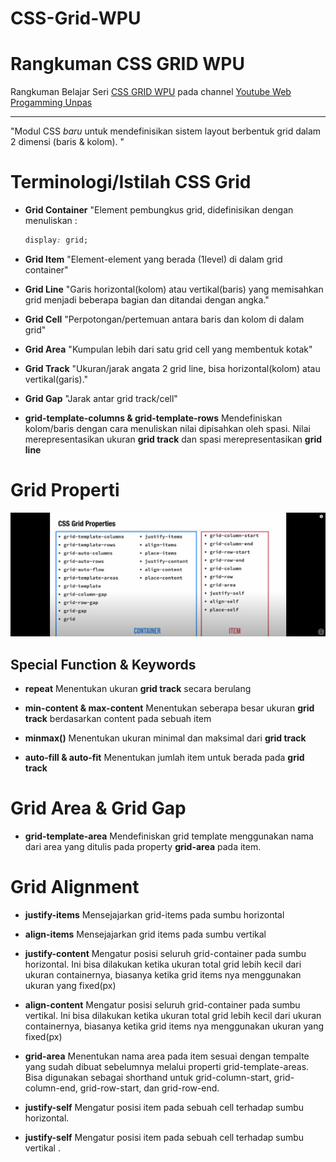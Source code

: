 # CSS-Grid-WPU

# Rangkuman CSS GRID WPU
Rangkuman Belajar Seri [CSS GRID WPU](https://www.youtube.com/watch?v=RwT41El778A&list=PLFIM0718LjIUGpY8wmE41W7rTJo_3Y46-](https://www.youtube.com/watch?v=qCMLP6GtyBc&list=PLFIM0718LjIXmbwX0dEsoRVX-PC16vmuw)) pada channel [Youtube Web Progamming Unpas](https://www.youtube.com/c/WebProgrammingUNPAS)

---

"Modul CSS *baru* untuk mendefinisikan sistem layout berbentuk grid dalam 2 dimensi (baris & kolom). "

# Terminologi/Istilah CSS Grid

* **Grid Container**
    "Element pembungkus grid, didefinisikan dengan menuliskan : 
    ```css
    display: grid;
    ```
* **Grid Item**
    "Element-element yang berada (1level) di dalam grid container"
* **Grid Line**
    "Garis horizontal(kolom) atau vertikal(baris) yang memisahkan grid menjadi beberapa bagian dan ditandai dengan angka."
* **Grid Cell**
    "Perpotongan/pertemuan antara baris dan kolom di dalam grid"
* **Grid Area**
    "Kumpulan lebih dari satu grid cell yang membentuk kotak"
* **Grid Track**
    "Ukuran/jarak angata 2 grid line, bisa horizontal(kolom) atau vertikal(garis)."
* **Grid Gap**
    "Jarak antar grid track/cell"

* **grid-template-columns & grid-template-rows**
    Mendefiniskan kolom/baris dengan cara menuliskan nilai dipisahkan oleh spasi. Nilai merepresentasikan ukuran **grid track** dan spasi merepresentasikan **grid line**

# Grid Properti
![Grid Properti](https://github.com/dulabdul/CSS-Grid-WPU/blob/main/Grid_properti.png)

## Special Function & Keywords

* **repeat**
    Menentukan ukuran **grid track** secara berulang

* **min-content & max-content**
    Menentukan seberapa besar ukuran **grid track** berdasarkan content pada sebuah item

* **minmax()**
    Menentukan ukuran minimal dan maksimal dari **grid track**

* **auto-fill & auto-fit**
    Menentukan jumlah item untuk berada pada **grid track**

# Grid Area & Grid Gap

* **grid-template-area**
    Mendefiniskan grid template menggunakan nama dari area yang ditulis pada property **grid-area** pada item.
    
# Grid Alignment

* **justify-items**
    Mensejajarkan grid-items pada sumbu horizontal

* **align-items**
    Mensejajarkan grid items pada sumbu vertikal

* **justify-content**
    Mengatur posisi seluruh grid-container pada sumbu horizontal.
    Ini bisa dilakukan ketika ukuran total grid lebih kecil dari ukuran containernya, biasanya ketika grid items nya menggunakan ukuran yang fixed(px)

* **align-content**
    Mengatur posisi seluruh grid-container pada sumbu vertikal.
    Ini bisa dilakukan ketika ukuran total grid lebih kecil dari ukuran containernya, biasanya ketika grid items nya menggunakan ukuran yang fixed(px)

* **grid-area**
    Menentukan nama area pada item sesuai dengan tempalte yang sudah dibuat sebelumnya melalui properti grid-template-areas.
    Bisa digunakan sebagai shorthand untuk grid-column-start, grid-column-end, grid-row-start, dan grid-row-end.

* **justify-self**
    Mengatur posisi item pada sebuah cell terhadap sumbu horizontal.

* **justify-self**
    Mengatur posisi item pada sebuah cell terhadap sumbu vertikal .
